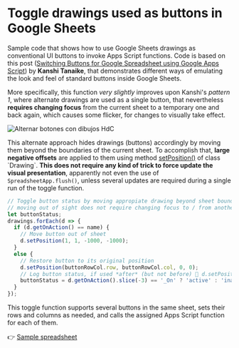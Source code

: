 # Toggle drawings used as buttons in Google Sheets

Sample code that shows how to use Google Sheets drawings as conventional UI buttons to invoke Apps Script functions. Code is based on this post ([Switching Buttons for Google Spreadsheet using Google Apps Script](https://tanaikech.github.io/2020/07/27/switching-buttons-for-google-spreadsheet-using-google-apps-script/)) by **Kanshi Tanaike**, that demonstrates different ways of emulating the look and feel of standard buttons inside Google Sheets.

More specifically, this function _very slightly_ improves upon Kanshi's _pattern 1_, where alternate drawings are used as a single button, that nevertheless **requires changing focus** from the current sheet to a temporary one and back again, which causes some flicker, for changes to visually take effect.

![Alternar botones con dibujos HdC](https://user-images.githubusercontent.com/12829262/103150294-02e05700-4773-11eb-868d-c91a9b57a336.gif)

This alternate approach hides drawings (buttons) accordingly by moving them beyond the boundaries of the current sheet. To accomplish that, **large negative offsets** are applied to them using method [setPosition()](https://developers.google.com/apps-script/reference/spreadsheet/drawing#setPosition(Integer,Integer,Integer,Integer)) of class `Drawing`. **This does not require any kind of trick to force update the visual presentation**, apparently not even the use of `SpreadsheetApp.flush()`, unless several updates are required during a single run of the toggle function.

```javascript
// Toggle button status by moving appropiate drawing beyond sheet bounds before processing,
// moving out of sight does not require changing focus to / from another sheet to refresh!
let buttonStatus;
drawings.forEach(d => {
  if (d.getOnAction() == name) {
    // Move button out of sheet
    d.setPosition(1, 1, -1000, -1000);
  }
  else {
    // Restore button to its original position
    d.setPosition(buttonRowCol.row, buttonRowCol.col, 0, 0);
    // Log button status, if used *after* (but not before) 🤔 d.setPosition() in if-branch above some flicker manifests! 
    buttonStatus = d.getOnAction().slice(-3) == '_On' ? 'active' : 'inactive';
  }
});
```

This toggle function supports several buttons in the same sheet, sets their rows and columns as needed, and calls the assigned Apps Script function for each of them.

👉 [Sample spreadsheet](https://docs.google.com/spreadsheets/d/1whLw7VkSExintQyPkah5qoP6j6KY8s_QFHweJC4I0Qg/template/preview)
